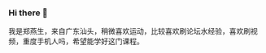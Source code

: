 ### Hi there 👋
我是郑燕生，来自广东汕头，稍微喜欢运动，比较喜欢刷论坛水经验，喜欢刷视频，重度手机人吗，希望能学好这门课程。
<!--
**19melon/19melon** is a ✨ _special_ ✨ repository because its `README.md` (this file) appears on your GitHub profile.

Here are some ideas to get you started:
我是郑燕生，来自广东汕头，稍微喜欢运动，比较喜欢刷论坛水经验，喜欢刷视频，重度手机人吗，希望能学好这门课程。

